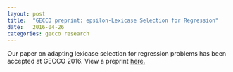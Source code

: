 ```yaml
---
layout: post
title:  "GECCO preprint: epsilon-Lexicase Selection for Regression"
date:   2016-04-26 
categories: gecco research
---
```


Our paper on adapting lexicase selection for regression problems has been accepted at GECCO 2016.
View a preprint [here.](../pubs/GECCO_lex_reg-corrected.pdf)
